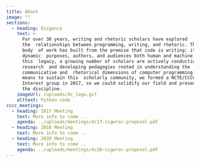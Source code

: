 ```yaml
---
title: About
image: ""
sections:
  - heading: Exigence
    text: >
      For over 30 years, writing and rhetoric scholars have explored
      the  relationships between programming, writing, and rhetoric. This
      body  of work has built from the premise that code is writing: it has
      dynamic  purposes, authors, and audiences both human and machine. Out of
      this  legacy, a growing number of scholars are actively conducting
      research  and developing pedagogies rooted in understanding the
      communicative and  rhetorical dimensions of computer programming. As a
      means to sustain this  scholarly community, we formed a NCTE/CCCC Special
      Interest group in 2017, so we could solidify our field and presence across
      the discipline.
    imageUrl: /uploads/4c_logo.gif
    alttext: Python code
cccc_meetings:
  - heading: 2017 Meeting
    text: More info to come ...
    agenda: ../uploads/meetings/4c17-sigwroc-proposal.pdf
  - heading: 2018 Meeting
    text: More info to come ..
  - heading: 2020 Meeting
    text: More info to come ..
    agenda: ../uploads/meetings/4c20-sigwroc-proposal.pdf
---
```

